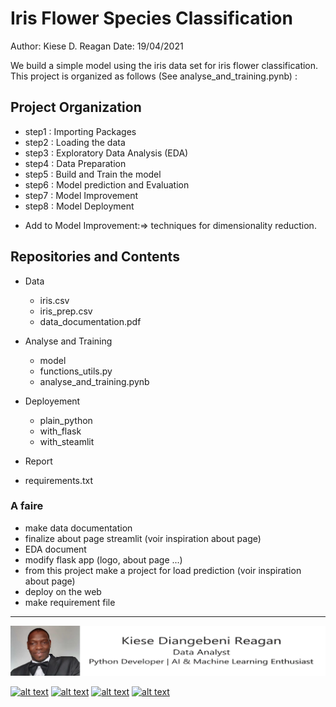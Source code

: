 <!-- ![alt text for screen readers](/accessoirs/data_logo_resized.png "Text to show on mouseover") -->

# Iris Flower Species Classification

Author: Kiese D. Reagan
Date: 19/04/2021

We build a simple model using the iris data set for iris flower classification. 
This project is organized as follows (See analyse_and_training.pynb) : 

## Project Organization

* step1 :  Importing Packages
* step2 :  Loading the data
* step3 : Exploratory Data Analysis (EDA)
* step4 : Data Preparation
* step5 : Build and Train the model
* step6 : Model prediction and Evaluation
* step7 : Model Improvement
* step8 : Model Deployment


+ Add to Model Improvement:=> techniques for dimensionality reduction.

## Repositories and Contents

* Data
  + iris.csv
  + iris_prep.csv
  + data_documentation.pdf

* Analyse and Training
  + model
  + functions_utils.py
  + analyse_and_training.pynb
 
* Deployement
  + plain_python
  + with_flask
  + with_steamlit
* Report
* requirements.txt


### A faire

+ make data documentation
+ finalize about page streamlit (voir inspiration about page)
+ EDA document
+ modify flask app (logo, about page ...)
+ from this project make a project for load prediction (voir inspiration about page)
+ deploy on the web
+ make requirement file

---

![alt text for screen readers](/accessoirs/rkd_etiquette.png "Text to show on mouseover")



[![alt text][2.1]][2]
[![alt text][3.1]][3]
[![alt text][5.1]][5]
[![alt text][6.1]][6]

<!-- links to social media icons -->
<!-- no need to change these -->

<!-- icons with padding -->


[2.1]: https://i.imgur.com/oFsAcMx.png (facebook icon with padding)
[3.1]: https://i.imgur.com/YCdR3o9.png (twitter icon with padding)

[5.1]: https://i.imgur.com/5BWvIrF.png (github icon with padding)
[6.1]: https://i.imgur.com/UA7Oh6z.png (medium icon with padding)

<!-- links to your social media accounts -->
<!-- update these accordingly -->


[2]: http://www.facebook.com/joechang0113
[3]: https://twitter.com/ReaganKiese
[5]: https://github.com/RekidiangData-S
[6]: https://medium.com/@rkddatas

<!-- Please don't remove this: Grab your social icons from https://github.com/joechang0113/socialpage -->

<!-- [1]: https://www.instagram.com/joechang0113 -->
[2]: http://www.facebook.com/joechang0113
[3]: https://twitter.com/ReaganKiese
<!-- [4]: http://weibo.com/7331813538/profile -->
[5]: https://github.com/RekidiangData-S
[6]: https://medium.com/@rkddatas
